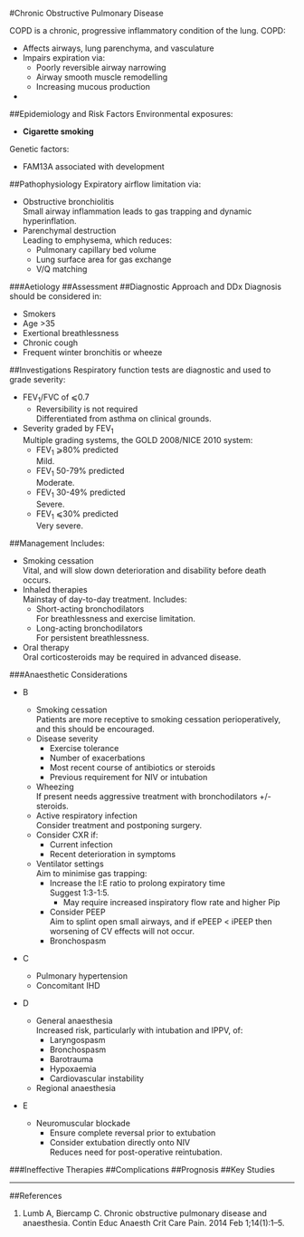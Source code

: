 #Chronic Obstructive Pulmonary Disease

COPD is a chronic, progressive inflammatory condition of the lung. COPD:
* Affects airways, lung parenchyma, and vasculature
* Impairs expiration via:
	* Poorly reversible airway narrowing
	* Airway smooth muscle remodelling
	* Increasing mucous production
* 


##Epidemiology and Risk Factors
Environmental exposures:
* **Cigarette smoking**

Genetic factors:
* FAM13A associated with development

##Pathophysiology
Expiratory airflow limitation via:
* Obstructive bronchiolitis  
Small airway inflammation leads to gas trapping and dynamic hyperinflation.
* Parenchymal destruction  
Leading to emphysema, which reduces:
	* Pulmonary capillary bed volume
	* Lung surface area for gas exchange
	* V/Q matching

###Aetiology
##Assessment
##Diagnostic Approach and DDx
Diagnosis should be considered in:
* Smokers
* Age >35
* Exertional breathlessness
* Chronic cough
* Frequent winter bronchitis or wheeze

##Investigations
Respiratory function tests are diagnostic and used to grade severity:
* FEV<sub>1</sub>/FVC of ⩽0.7
	* Reversibility is not required  
	Differentiated from asthma on clinical grounds.
* Severity graded by FEV<sub>1</sub>  
Multiple grading systems, the GOLD 2008/NICE 2010 system:
	* FEV<sub>1</sub> ⩾80% predicted  
	Mild.
	* FEV<sub>1</sub> 50-79% predicted  
	Moderate.
	* FEV<sub>1</sub> 30-49% predicted  
	Severe.
	* FEV<sub>1</sub> ⩽30% predicted  
	Very severe.



##Management
Includes:
* Smoking cessation  
Vital, and will slow down deterioration and disability before death occurs.
* Inhaled therapies  
Mainstay of day-to-day treatment. Includes:
	* Short-acting bronchodilators  
	For breathlessness and exercise limitation.
	* Long-acting bronchodilators  
	For persistent breathlessness.
* Oral therapy  
Oral corticosteroids may be required in advanced disease.

###Anaesthetic Considerations
* B
	* Smoking cessation  
	Patients are more receptive to smoking cessation perioperatively, and this should be encouraged.
	* Disease severity
		* Exercise tolerance
		* Number of exacerbations
		* Most recent course of antibiotics or steroids
		* Previous requirement for NIV or intubation
	* Wheezing  
	If present needs aggressive treatment with bronchodilators +/- steroids.
	* Active respiratory infection  
	Consider treatment and postponing surgery.
	* Consider CXR if:
		* Current infection
		* Recent deterioration in symptoms
	* Ventilator settings  
	Aim to minimise gas trapping:
		* Increase the I:E ratio to prolong expiratory time  
		Suggest 1:3-1:5.
			* May require increased inspiratory flow rate and higher Pip
		* Consider PEEP  
		Aim to splint open small airways, and if ePEEP < iPEEP then worsening of CV effects will not occur.
		* Bronchospasm

* C
	* Pulmonary hypertension
	* Concomitant IHD
* D
	* General anaesthesia  
	Increased risk, particularly with intubation and IPPV, of:
		* Laryngospasm
		* Bronchospasm
		* Barotrauma
		* Hypoxaemia
		* Cardiovascular instability
	* Regional anaesthesia
* E
	* Neuromuscular blockade  
		* Ensure complete reversal prior to extubation
		* Consider extubation directly onto NIV  
		Reduces need for post-operative reintubation.

###Ineffective Therapies
##Complications
##Prognosis
##Key Studies

---
##References
1. Lumb A, Biercamp C. Chronic obstructive pulmonary disease and anaesthesia. Contin Educ Anaesth Crit Care Pain. 2014 Feb 1;14(1):1–5. 
